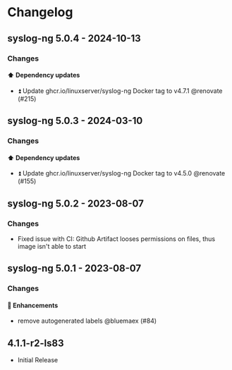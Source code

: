 # Changelog

## syslog-ng 5.0.4 - 2024-10-13

### Changes

#### ⬆️ Dependency updates

- ⏫ Update ghcr.io/linuxserver/syslog-ng Docker tag to v4.7.1 @renovate (#215)

## syslog-ng 5.0.3 - 2024-03-10

### Changes

#### ⬆️ Dependency updates

- ⏫ Update ghcr.io/linuxserver/syslog-ng Docker tag to v4.5.0 @renovate (#155)

## syslog-ng 5.0.2 - 2023-08-07

### Changes

- Fixed issue with CI: Github Artifact looses permissions on files, thus image isn't able to start

## syslog-ng 5.0.1 - 2023-08-07

### Changes

#### 🚀 Enhancements

- remove autogenerated labels @bluemaex (#84)

## 4.1.1-r2-ls83

- Initial Release
